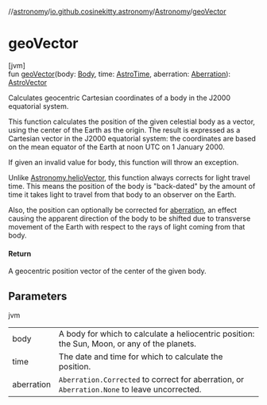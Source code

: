 //[astronomy](../../../index.md)/[io.github.cosinekitty.astronomy](../index.md)/[Astronomy](index.md)/[geoVector](geo-vector.md)

# geoVector

[jvm]\
fun [geoVector](geo-vector.md)(body: [Body](../-body/index.md), time: [AstroTime](../-astro-time/index.md), aberration: [Aberration](../-aberration/index.md)): [AstroVector](../-astro-vector/index.md)

Calculates geocentric Cartesian coordinates of a body in the J2000 equatorial system.

This function calculates the position of the given celestial body as a vector, using the center of the Earth as the origin.  The result is expressed as a Cartesian vector in the J2000 equatorial system: the coordinates are based on the mean equator of the Earth at noon UTC on 1 January 2000.

If given an invalid value for body, this function will throw an exception.

Unlike [Astronomy.helioVector](helio-vector.md), this function always corrects for light travel time. This means the position of the body is "back-dated" by the amount of time it takes light to travel from that body to an observer on the Earth.

Also, the position can optionally be corrected for [aberration](https://en.wikipedia.org/wiki/Aberration_of_light), an effect causing the apparent direction of the body to be shifted due to transverse movement of the Earth with respect to the rays of light coming from that body.

#### Return

A geocentric position vector of the center of the given body.

## Parameters

jvm

| | |
|---|---|
| body | A body for which to calculate a heliocentric position: the Sun, Moon, or any of the planets. |
| time | The date and time for which to calculate the position. |
| aberration | `Aberration.Corrected` to correct for aberration, or `Aberration.None` to leave uncorrected. |
